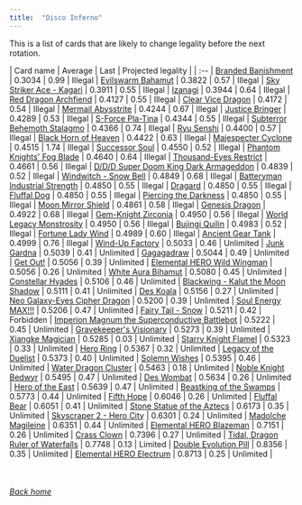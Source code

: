 ```yaml
---
title:  "Disco Inferno"
---
```


This is a list of cards that are likely to change legality before the next rotation.

| Card name | Average | Last | Projected legality |
| :-- |
[Branded Banishment](https://db.ygoprodeck.com/card/?search=Branded%20Banishment) | 0.3034 | 0.99 | Illegal |
[Evilswarm Bahamut](https://db.ygoprodeck.com/card/?search=Evilswarm%20Bahamut) | 0.3822 | 0.57 | Illegal |
[Sky Striker Ace - Kagari](https://db.ygoprodeck.com/card/?search=Sky%20Striker%20Ace%20-%20Kagari) | 0.3911 | 0.55 | Illegal |
[Izanagi](https://db.ygoprodeck.com/card/?search=Izanagi) | 0.3944 | 0.64 | Illegal |
[Red Dragon Archfiend](https://db.ygoprodeck.com/card/?search=Red%20Dragon%20Archfiend) | 0.4127 | 0.55 | Illegal |
[Clear Vice Dragon](https://db.ygoprodeck.com/card/?search=Clear%20Vice%20Dragon) | 0.4172 | 0.54 | Illegal |
[Mermail Abysstrite](https://db.ygoprodeck.com/card/?search=Mermail%20Abysstrite) | 0.4244 | 0.67 | Illegal |
[Justice Bringer](https://db.ygoprodeck.com/card/?search=Justice%20Bringer) | 0.4289 | 0.53 | Illegal |
[S-Force Pla-Tina](https://db.ygoprodeck.com/card/?search=S-Force%20Pla-Tina) | 0.4344 | 0.55 | Illegal |
[Subterror Behemoth Stalagmo](https://db.ygoprodeck.com/card/?search=Subterror%20Behemoth%20Stalagmo) | 0.4366 | 0.74 | Illegal |
[Ryu Senshi](https://db.ygoprodeck.com/card/?search=Ryu%20Senshi) | 0.4400 | 0.57 | Illegal |
[Black Horn of Heaven](https://db.ygoprodeck.com/card/?search=Black%20Horn%20of%20Heaven) | 0.4422 | 0.63 | Illegal |
[Majespecter Cyclone](https://db.ygoprodeck.com/card/?search=Majespecter%20Cyclone) | 0.4515 | 1.74 | Illegal |
[Successor Soul](https://db.ygoprodeck.com/card/?search=Successor%20Soul) | 0.4550 | 0.52 | Illegal |
[Phantom Knights' Fog Blade](https://db.ygoprodeck.com/card/?search=Phantom%20Knights'%20Fog%20Blade) | 0.4640 | 0.64 | Illegal |
[Thousand-Eyes Restrict](https://db.ygoprodeck.com/card/?search=Thousand-Eyes%20Restrict) | 0.4661 | 0.56 | Illegal |
[D/D/D Super Doom King Dark Armageddon](https://db.ygoprodeck.com/card/?search=D/D/D%20Super%20Doom%20King%20Dark%20Armageddon) | 0.4839 | 0.52 | Illegal |
[Windwitch - Snow Bell](https://db.ygoprodeck.com/card/?search=Windwitch%20-%20Snow%20Bell) | 0.4849 | 0.68 | Illegal |
[Batteryman Industrial Strength](https://db.ygoprodeck.com/card/?search=Batteryman%20Industrial%20Strength) | 0.4850 | 0.55 | Illegal |
[Dragard](https://db.ygoprodeck.com/card/?search=Dragard) | 0.4850 | 0.55 | Illegal |
[Fluffal Dog](https://db.ygoprodeck.com/card/?search=Fluffal%20Dog) | 0.4850 | 0.55 | Illegal |
[Piercing the Darkness](https://db.ygoprodeck.com/card/?search=Piercing%20the%20Darkness) | 0.4850 | 0.55 | Illegal |
[Moon Mirror Shield](https://db.ygoprodeck.com/card/?search=Moon%20Mirror%20Shield) | 0.4861 | 0.58 | Illegal |
[Genesis Dragon](https://db.ygoprodeck.com/card/?search=Genesis%20Dragon) | 0.4922 | 0.68 | Illegal |
[Gem-Knight Zirconia](https://db.ygoprodeck.com/card/?search=Gem-Knight%20Zirconia) | 0.4950 | 0.56 | Illegal |
[World Legacy Monstrosity](https://db.ygoprodeck.com/card/?search=World%20Legacy%20Monstrosity) | 0.4950 | 0.56 | Illegal |
[Bujingi Quilin](https://db.ygoprodeck.com/card/?search=Bujingi%20Quilin) | 0.4983 | 0.52 | Illegal |
[Fortune Lady Wind](https://db.ygoprodeck.com/card/?search=Fortune%20Lady%20Wind) | 0.4989 | 0.60 | Illegal |
[Ancient Gear Tank](https://db.ygoprodeck.com/card/?search=Ancient%20Gear%20Tank) | 0.4999 | 0.76 | Illegal |
[Wind-Up Factory](https://db.ygoprodeck.com/card/?search=Wind-Up%20Factory) | 0.5033 | 0.46 | Unlimited |
[Junk Gardna](https://db.ygoprodeck.com/card/?search=Junk%20Gardna) | 0.5039 | 0.41 | Unlimited |
[Gagagadraw](https://db.ygoprodeck.com/card/?search=Gagagadraw) | 0.5044 | 0.49 | Unlimited |
[Get Out!](https://db.ygoprodeck.com/card/?search=Get%20Out!) | 0.5056 | 0.39 | Unlimited |
[Elemental HERO Wild Wingman](https://db.ygoprodeck.com/card/?search=Elemental%20HERO%20Wild%20Wingman) | 0.5056 | 0.26 | Unlimited |
[White Aura Bihamut](https://db.ygoprodeck.com/card/?search=White%20Aura%20Bihamut) | 0.5080 | 0.45 | Unlimited |
[Constellar Hyades](https://db.ygoprodeck.com/card/?search=Constellar%20Hyades) | 0.5106 | 0.46 | Unlimited |
[Blackwing - Kalut the Moon Shadow](https://db.ygoprodeck.com/card/?search=Blackwing%20-%20Kalut%20the%20Moon%20Shadow) | 0.5111 | 0.41 | Unlimited |
[Des Koala](https://db.ygoprodeck.com/card/?search=Des%20Koala) | 0.5156 | 0.27 | Unlimited |
[Neo Galaxy-Eyes Cipher Dragon](https://db.ygoprodeck.com/card/?search=Neo%20Galaxy-Eyes%20Cipher%20Dragon) | 0.5200 | 0.39 | Unlimited |
[Soul Energy MAX!!!](https://db.ygoprodeck.com/card/?search=Soul%20Energy%20MAX!!!) | 0.5206 | 0.47 | Unlimited |
[Fairy Tail - Snow](https://db.ygoprodeck.com/card/?search=Fairy%20Tail%20-%20Snow) | 0.5211 | 0.42 | Forbidden |
[Imperion Magnum the Superconductive Battlebot](https://db.ygoprodeck.com/card/?search=Imperion%20Magnum%20the%20Superconductive%20Battlebot) | 0.5222 | 0.45 | Unlimited |
[Gravekeeper's Visionary](https://db.ygoprodeck.com/card/?search=Gravekeeper's%20Visionary) | 0.5273 | 0.39 | Unlimited |
[Xiangke Magician](https://db.ygoprodeck.com/card/?search=Xiangke%20Magician) | 0.5285 | 0.03 | Unlimited |
[Starry Knight Flamel](https://db.ygoprodeck.com/card/?search=Starry%20Knight%20Flamel) | 0.5323 | 0.33 | Unlimited |
[Hero Ring](https://db.ygoprodeck.com/card/?search=Hero%20Ring) | 0.5367 | 0.32 | Unlimited |
[Legacy of the Duelist](https://db.ygoprodeck.com/card/?search=Legacy%20of%20the%20Duelist) | 0.5373 | 0.40 | Unlimited |
[Solemn Wishes](https://db.ygoprodeck.com/card/?search=Solemn%20Wishes) | 0.5395 | 0.46 | Unlimited |
[Water Dragon Cluster](https://db.ygoprodeck.com/card/?search=Water%20Dragon%20Cluster) | 0.5463 | 0.18 | Unlimited |
[Noble Knight Bedwyr](https://db.ygoprodeck.com/card/?search=Noble%20Knight%20Bedwyr) | 0.5495 | 0.47 | Unlimited |
[Des Wombat](https://db.ygoprodeck.com/card/?search=Des%20Wombat) | 0.5634 | 0.26 | Unlimited |
[Hero of the East](https://db.ygoprodeck.com/card/?search=Hero%20of%20the%20East) | 0.5639 | 0.47 | Unlimited |
[Beastking of the Swamps](https://db.ygoprodeck.com/card/?search=Beastking%20of%20the%20Swamps) | 0.5773 | 0.44 | Unlimited |
[Fifth Hope](https://db.ygoprodeck.com/card/?search=Fifth%20Hope) | 0.6046 | 0.26 | Unlimited |
[Fluffal Bear](https://db.ygoprodeck.com/card/?search=Fluffal%20Bear) | 0.6051 | 0.41 | Unlimited |
[Stone Statue of the Aztecs](https://db.ygoprodeck.com/card/?search=Stone%20Statue%20of%20the%20Aztecs) | 0.6173 | 0.35 | Unlimited |
[Skyscraper 2 - Hero City](https://db.ygoprodeck.com/card/?search=Skyscraper%202%20-%20Hero%20City) | 0.6301 | 0.24 | Unlimited |
[Madolche Magileine](https://db.ygoprodeck.com/card/?search=Madolche%20Magileine) | 0.6351 | 0.44 | Unlimited |
[Elemental HERO Blazeman](https://db.ygoprodeck.com/card/?search=Elemental%20HERO%20Blazeman) | 0.7151 | 0.26 | Unlimited |
[Crass Clown](https://db.ygoprodeck.com/card/?search=Crass%20Clown) | 0.7396 | 0.27 | Unlimited |
[Tidal, Dragon Ruler of Waterfalls](https://db.ygoprodeck.com/card/?search=Tidal,%20Dragon%20Ruler%20of%20Waterfalls) | 0.7748 | 0.13 | Limited |
[Double Evolution Pill](https://db.ygoprodeck.com/card/?search=Double%20Evolution%20Pill) | 0.8356 | 0.35 | Unlimited |
[Elemental HERO Electrum](https://db.ygoprodeck.com/card/?search=Elemental%20HERO%20Electrum) | 0.8713 | 0.25 | Unlimited |

<br>

###### [Back home](index)
